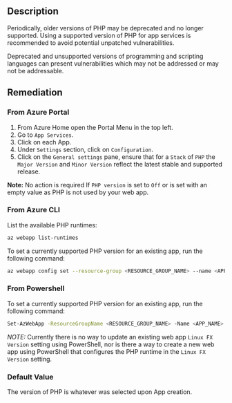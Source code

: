 ## Description

Periodically, older versions of PHP may be deprecated and no longer supported. Using a supported version of PHP for app services is recommended to avoid potential unpatched vulnerabilities.

Deprecated and unsupported versions of programming and scripting languages can present vulnerabilities which may not be addressed or may not be addressable.

## Remediation

### From Azure Portal

1. From Azure Home open the Portal Menu in the top left.
2. Go to `App Services`.
3. Click on each App.
4. Under `Settings` section, click on `Configuration`.
5. Click on the `General settings` pane, ensure that for a `Stack` of `PHP` the `Major Version` and `Minor Version` reflect the latest stable and supported release.

**Note:** No action is required If `PHP version` is set to `Off` or is set with an empty value as PHP is not used by your web app.

### From Azure CLI

List the available PHP runtimes:

```bash
az webapp list-runtimes
```

To set a currently supported PHP version for an existing app, run the following command:

```bash
az webapp config set --resource-group <RESOURCE_GROUP_NAME> --name <APP_NAME> [--linux-fx-version <PHP_RUNTIME_VERSION>][--php-version <PHP_VERSION>]
```

### From Powershell

To set a currently supported PHP version for an existing app, run the following command:

```bash
Set-AzWebApp -ResourceGroupName <RESOURCE_GROUP_NAME> -Name <APP_NAME> -phpVersion <PHP_VERSION>
```

_NOTE:_ Currently there is no way to update an existing web app `Linux FX Version` setting using PowerShell, nor is there a way to create a new web app using PowerShell that configures the PHP runtime in the `Linux FX Version` setting.

### Default Value

The version of PHP is whatever was selected upon App creation.
